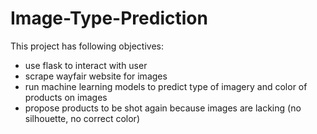 # Image-Type-Prediction
This project has following objectives:
- use flask to interact with user
- scrape wayfair website for images
- run machine learning models to predict type of imagery and color of products on images
- propose products to be shot again because images are lacking (no silhouette, no correct color)
